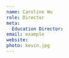 ```yaml
---
name: Caroline Wu
role: Director
meta:
  Education Director: 
email: example
website: 
photo: kevin.jpg
---
```


